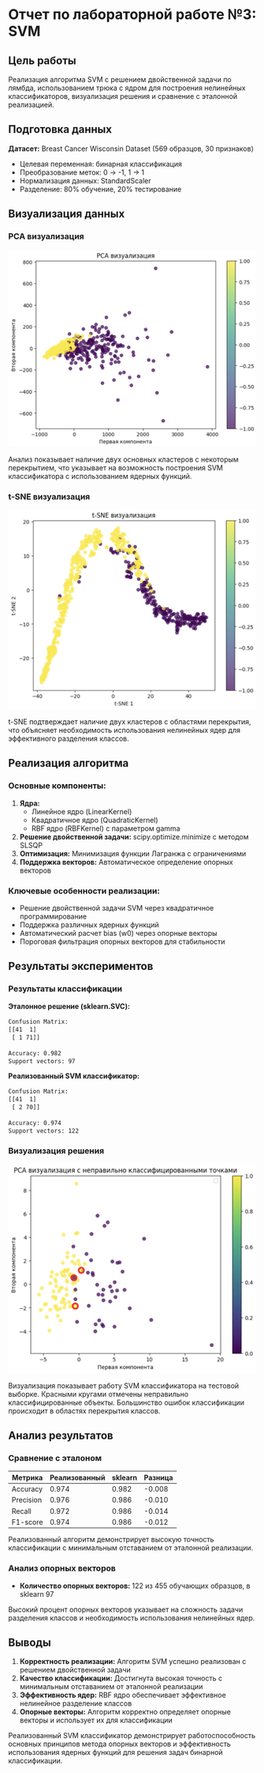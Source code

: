 # Отчет по лабораторной работе №3: SVM

## Цель работы

Реализация алгоритма SVM с решением двойственной задачи по лямбда, использованием трюка с ядром для построения нелинейных классификаторов, визуализация решения и сравнение с эталонной реализацией.

## Подготовка данных

**Датасет:** Breast Cancer Wisconsin Dataset (569 образцов, 30 признаков)

- Целевая переменная: бинарная классификация
- Преобразование меток: 0 → -1, 1 → 1
- Нормализация данных: StandardScaler
- Разделение: 80% обучение, 20% тестирование

## Визуализация данных

### PCA визуализация

![PCA визуализация](fig/pca.png)

Анализ показывает наличие двух основных кластеров с некоторым перекрытием, что указывает на возможность построения SVM классификатора с использованием ядерных функций.

### t-SNE визуализация

![t-SNE визуализация](fig/tsne.png)

t-SNE подтверждает наличие двух кластеров с областями перекрытия, что объясняет необходимость использования нелинейных ядер для эффективного разделения классов.

## Реализация алгоритма

### Основные компоненты:

1. **Ядра:**
   - Линейное ядро (LinearKernel)
   - Квадратичное ядро (QuadraticKernel)
   - RBF ядро (RBFKernel) с параметром gamma
2. **Решение двойственной задачи:** scipy.optimize.minimize с методом SLSQP
3. **Оптимизация:** Минимизация функции Лагранжа с ограничениями
4. **Поддержка векторов:** Автоматическое определение опорных векторов

### Ключевые особенности реализации:

- Решение двойственной задачи SVM через квадратичное программирование
- Поддержка различных ядерных функций
- Автоматический расчет bias (w0) через опорные векторы
- Пороговая фильтрация опорных векторов для стабильности

## Результаты экспериментов

### Результаты классификации

**Эталонное решение (sklearn.SVC):**

```
Confusion Matrix:
[[41  1]
 [ 1 71]]

Accuracy: 0.982
Support vectors: 97
```

**Реализованный SVM классификатор:**

```
Confusion Matrix:
[[41  1]
 [ 2 70]]

Accuracy: 0.974
Support vectors: 122
```

### Визуализация решения

![PCA визуализация с неправильно классифицированными точками](fig/svm_visualization.png)

Визуализация показывает работу SVM классификатора на тестовой выборке. Красными кругами отмечены неправильно классифицированные объекты. Большинство ошибок классификации происходит в областях перекрытия классов.

## Анализ результатов

### Сравнение с эталоном

| Метрика   | Реализованный | sklearn | Разница |
| --------- | ------------- | ------- | ------- |
| Accuracy  | 0.974         | 0.982   | -0.008  |
| Precision | 0.976         | 0.986   | -0.010  |
| Recall    | 0.972         | 0.986   | -0.014  |
| F1-score  | 0.974         | 0.986   | -0.012  |

Реализованный алгоритм демонстрирует высокую точность классификации с минимальным отставанием от эталонной реализации.

### Анализ опорных векторов

- **Количество опорных векторов:** 122 из 455 обучающих образцов, в sklearn 97

Высокий процент опорных векторов указывает на сложность задачи разделения классов и необходимость использования нелинейных ядер.

## Выводы

1. **Корректность реализации:** Алгоритм SVM успешно реализован с решением двойственной задачи
2. **Качество классификации:** Достигнута высокая точность с минимальным отставанием от эталонной реализации
3. **Эффективность ядер:** RBF ядро обеспечивает эффективное нелинейное разделение классов
4. **Опорные векторы:** Алгоритм корректно определяет опорные векторы и использует их для классификации

Реализованный SVM классификатор демонстрирует работоспособность основных принципов метода опорных векторов и эффективность использования ядерных функций для решения задач бинарной классификации.
